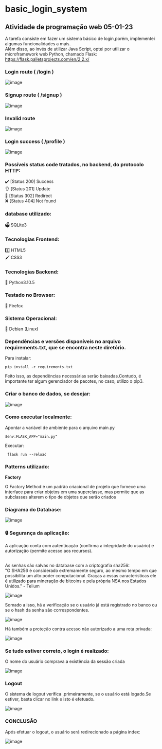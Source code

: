 # basic_login_system

## Atividade de programação web 05-01-23

A tarefa consiste em fazer um sistema básico de login,porém, implementei algumas funcionalidades a mais.<br>
Além disso, ao invés de utilizar Java Script, optei por utilizar o microframework web Python, chamado Flask: https://flask.palletsprojects.com/en/2.2.x/


### Login route ( /login )

![image](https://user-images.githubusercontent.com/88283829/210840573-3d27d1f2-4caf-4b1e-9642-aecc1d351aab.png)


### Signup route  ( /signup )

![image](https://user-images.githubusercontent.com/88283829/210840082-08d0c486-8773-42ff-a138-0bc16e5cb829.png)


### Invalid route 

![image](https://user-images.githubusercontent.com/88283829/210835842-5e2898f4-aa69-41d9-a6d8-67943c773382.png)


### Login success ( /profile )

![image](https://user-images.githubusercontent.com/88283829/210840334-d380b595-1f62-4d36-8a64-1957781c4a4f.png)


### Possíveis status code tratados, no backend, do protocolo HTTP:

✔️ [Status 200] Success<br>
👌  [Status 201] Update<br>
🚗 [Status 302] Redirect<br>
❌ [Status 404] Not found<br>

### database utilizado:

🗳️ SQLite3


### Tecnologias Frontend:

5️⃣ HTML5 <br>
🖌️ CSS3 <br>

### Tecnologias Backend:

🐍 Python3.10.5

### Testado no Browser:

🦊 Firefox

### Sistema Operacional:

🐉  Debian (Linux)

### Dependências e versões disponíveis no arquivo requirements.txt, que se encontra neste diretório.

Para instalar:

    pip install -r requirements.txt
    
 Feito isso, as dependências necessárias serão baixadas.Contudo, é importante ter algum gerenciador de pacotes, no caso, utilizo o pip3.


### Criar o banco de dados, se desejar:

![image](https://user-images.githubusercontent.com/88283829/210887065-b399a0a7-d2d7-4508-af2b-d25ab6e06fc9.png)


### Como executar localmente:

Apontar a variável de ambiente para o arquivo main.py

    $env:FLASK_APP="main.py"
    
Executar:

     flask run --reload
     
### Patterns utilizado: 

<b>Factory</b> <br>

O Factory Method é um padrão criacional de projeto que fornece uma interface para criar objetos em uma superclasse, mas permite que as subclasses alterem o tipo de objetos que serão criados


### Diagrama do Database:

![image](https://user-images.githubusercontent.com/88283829/210848832-463e8988-6994-4e44-8adb-dae146835db2.png)


### 🔒 Segurança da aplicação:

A aplicação conta com autenticação (confirma a integridade do usuário) e autorização (permite acesso aos recursos).

<br>
As senhas são salvas no database com a criptografia sha256:<br>
"O SHA256 é considerado extremamente seguro, ao mesmo tempo em que possibilita um alto poder computacional. Graças a essas características ele é utilizado para mineração de bitcoins e pela própria NSA nos Estados Unidos." - Telium

![image](https://user-images.githubusercontent.com/88283829/210898558-80f6a767-a0ee-4ddd-a0ec-32565fa9017d.png)

Somado a isso, há a verificação se o usuário já está registrado no banco ou se o hash da senha são correspondentes.

![image](https://user-images.githubusercontent.com/88283829/210899253-44d97b8e-4656-4ecc-a030-f244e6fdc3ad.png)

Há também a proteção contra acesso não autorizado a uma rota privada:

![image](https://user-images.githubusercontent.com/88283829/210902184-58975f65-38cb-4d95-9522-0e20695e2753.png)


### Se tudo estiver correto, o login é realizado:

O nome do usuário comprava a existência da sessão criada

![image](https://user-images.githubusercontent.com/88283829/210902271-aab793e6-3892-455f-8040-65177579ba20.png)

### Logout

O sistema de logout verifica ,primeiramente, se o usuário está logado.Se estiver, basta clicar no link e isto é efetuado.

![image](https://user-images.githubusercontent.com/88283829/210902900-21df1012-7734-4cdf-ada7-0a3075f83c17.png)


### CONCLUSÃO

Após efetuar o logout, o usuário será redirecionado a página index:

![image](https://user-images.githubusercontent.com/88283829/210903303-d4c52285-3840-4188-ad60-4b280c8b02d6.png)

